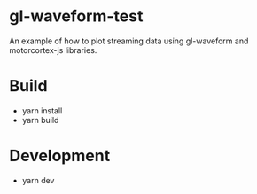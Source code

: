 # gl-waveform-test

An example of how to plot streaming data using gl-waveform and motorcortex-js libraries.


# Build

- yarn install
- yarn build

# Development

- yarn dev


